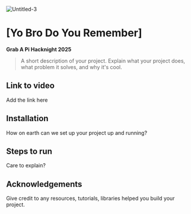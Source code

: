 ![Untitled-3](https://github.com/user-attachments/assets/f8416d90-40a6-4cfc-81e4-bca2ccf36202)
# **[Yo Bro Do You Remember]**


**Grab A Pi Hacknight 2025**

> A short description of your project. Explain what your project does, what problem it solves, and why it's cool.


## **Link to video**
Add the link here

## **Installation**
How on earth can we set up your project up and running?

## **Steps to run**  
Care to explain?

## **Acknowledgements**
Give credit to any resources, tutorials, libraries helped you build your project.

